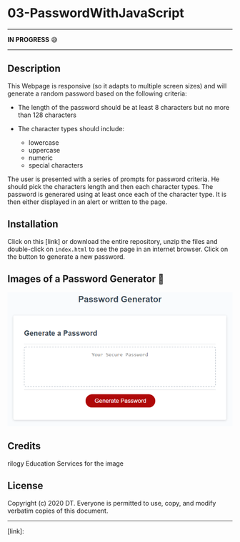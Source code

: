 # 03-PasswordWithJavaScript

---

**IN PROGRESS** :sweat_smile:   

---

## Description 
This Webpage is responsive (so it adapts to multiple screen sizes) and will generate a random password based on the following criteria:
   
   * The length of the password should be at least 8 characters but no more than 128 characters
    
   * The character types should include:
        - lowercase
        - uppercase
        - numeric
        - special characters 

The user is presented with a series of prompts for password criteria. He should pick the characters length and then each character types. The password is generared using at least once each of the character type. It is then either displayed in an alert or written to the page.

## Installation

Click on this [link] or download the entire repository, unzip the files and double-click on `index.html` to see the page in an internet browser. Click on the button to generate a new password.


## Images of a Password Generator  :mag_right:

![index at 992](./assets\template/03-javascript-homework-demo.png)


## Credits

rilogy Education Services for the image

## License

Copyright (c) 2020 DT. Everyone is permitted to use, copy, and modify verbatim copies of this document.

---
[link]: 
